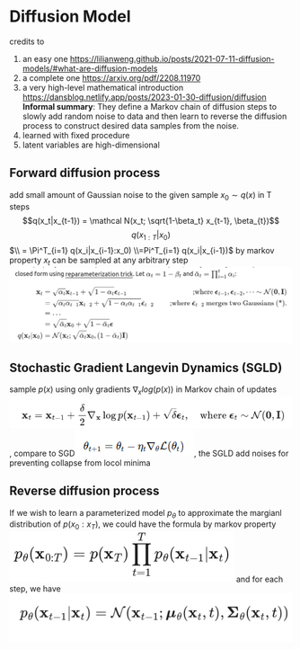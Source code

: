 # Diffusion Model

credits to
1. an easy one https://lilianweng.github.io/posts/2021-07-11-diffusion-models/#what-are-diffusion-models
2. a complete one https://arxiv.org/pdf/2208.11970
3. a very high-level mathematical introduction https://dansblog.netlify.app/posts/2023-01-30-diffusion/diffusion
**Informal summary**:
They define a Markov chain of diffusion steps to slowly add random noise to data and then learn to reverse the diffusion process to construct desired data samples from the noise.
1. learned with fixed procedure
2. latent variables are high-dimensional

## Forward diffusion process
add small amount of Gaussian noise to the given sample $x_0 \sim q(x)$ in T steps
$$q(x_t|x_{t-1}) = \mathcal N(x_t; \sqrt{1-\beta_t} x_{t-1}, \beta_{t})$$
$$q(x_{1:T}|x_0)$$ $\\ = \Pi^T_{i=1} q(x_i|x_{i-1}:x_0) \\=Pi^T_{i=1} q(x_i|x_{i-1})$ by markov property
$x_t$ can be sampled at any arbitrary step![alt text](image.png)

## Stochastic Gradient Langevin Dynamics (SGLD)
sample $p(x)$ using only gradients $\nabla_x log(p(x))$ in Markov chain of updates
![alt text](image-1.png), compare to SGD![alt text](image-2.png), the SGLD add noises for preventing collapse from locol minima

## Reverse diffusion process
If we wish to learn a parameterized model $p_\theta$ to approximate the margianl distribution of $p(x_0:x_T)$, we could have the formula by markov property![alt text](image-3.png) 
and for each step, we have ![alt text](image-4.png)